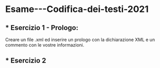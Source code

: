 # Esame---Codifica-dei-testi-2021

## * Esercizio 1 - Prologo:
Creare un file .xml ed inserire un prologo con la dichiarazione XML e un commento con le vostre informazioni.

## * Esercizio 2
